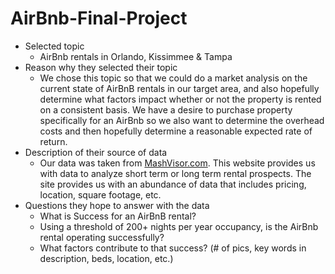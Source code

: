 # AirBnb-Final-Project

 * Selected topic 
    * AirBnb rentals in Orlando, Kissimmee & Tampa
 * Reason why they selected their topic 
    * We chose this topic so that we could do a market analysis on the current state of AirBnB rentals in our target area,
and also hopefully determine what factors impact whether or not the property is rented on a consistent basis.
We have a desire to purchase property specifically for an AirBnb so we also want to determine the overhead costs and then 
hopefully determine a reasonable expected rate of return.
 * Description of their source of data 
    * Our data was taken from [MashVisor.com](https://www.mashvisor.com/).  This website provides us with data to analyze short term or long term rental prospects.  The site provides us with an abundance of data that includes pricing, location, square footage, etc. 
 * Questions they hope to answer with the data
    * What is Success for an AirBnB rental?
    * Using a threshold of 200+ nights per year occupancy, is the AirBnb rental operating successfully?
    * What factors contribute to that success? (# of pics, key words in description, beds, location, etc.)

